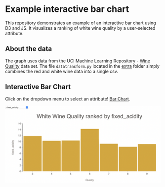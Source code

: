 # Example interactive bar chart
This repository demonstrates an example of an interactive bar chart using D3 and JS. It visualizes a ranking of white wine quality by a user-selected attribute. 

## About the data
The graph uses data from the UCI Machine Learning Repository - [Wine Quality](https://archive.ics.uci.edu/ml/datasets/wine+quality) data set. The file `datatransform.py` located in the [extra](https://github.com/sophiacofone/wine/tree/main/extra) folder simply combines the red and white wine data into a single csv. 

## Interactive Bar Chart
Click on the dropdown menu to select an attribute! [Bar Chart](https://sophiacofone.github.io/wine/).

![image of bar chart](extra/bar_chart.png)

